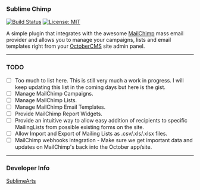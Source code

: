 ### Sublime Chimp

[![Build Status](https://travis-ci.org/pratyushpundir/oc-sublimeChimp.svg?branch=master)](https://travis-ci.org/pratyushpundir/oc-sublimeChimp)
[![License: MIT](https://img.shields.io/badge/License-MIT-yellow.svg)](https://opensource.org/licenses/MIT)

A simple plugin that integrates with the awesome [MailChimp](https://www.mailchimp.com) mass email provider and allows you to manage your campaigns, lists and email templates right from your [OctoberCMS](https://www.octobercms.com) site admin panel.

---

### TODO
- [ ] Too much to list here. This is still very much a work in progress. I will keep updating this list in the coming days but here is the gist.
- [ ] Manage MailChimp Campaigns.
- [ ] Manage MailChimp Lists.
- [ ] Manage MailChimp Email Templates.
- [ ] Provide MailChimp Report Widgets.
- [ ] Provide an intuitive way to allow easy addition of recipients to specific MailingLists from possible existing forms on the site.
- [ ] Allow Import and Export of Mailing Lists as .csv/.xls/.xlsx files.
- [ ] MailChimp webhooks integration - Make sure we get important data and updates on MailChimp's back into the October app/site.

---

### Developer Info
[SublimeArts](https://www.sublimearts.me)

